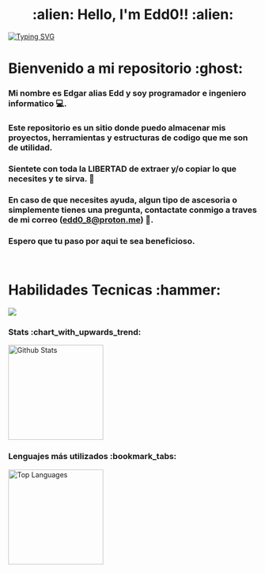 <h1 align="center">
:alien: Hello, I'm Edd0!! :alien:
</h1>

[![Typing SVG](https://readme-typing-svg.herokuapp.com?font=Miltown&size=30&duration=3000&pause=1000&color=31F731&background=000000FC&center=true&vCenter=true&random=true&width=900&height=70&lines=Programmer;Developer;Web+Designer;Data+Science;Edd0)](https://git.io/typing-svg)

<h1 align="left">Bienvenido a mi repositorio :ghost:</h1>

### Mi nombre es Edgar alias Edd y soy programador e ingeniero informatico :computer:.  

### Este repositorio es un sitio donde puedo almacenar mis proyectos, herramientas y estructuras de codigo que me son de utilidad. 
### Sientete con toda la LIBERTAD de extraer y/o copiar lo que necesites y te sirva. :sparkler:

### En caso de que necesites ayuda, algun tipo de ascesoria o simplemente tienes una pregunta, contactate conmigo a traves de mi correo (edd0_8@proton.me) :e-mail:. 

### Espero que tu paso por aqui te sea beneficioso. 
<br>
<h1 align="left">Habilidades Tecnicas :hammer:</h1>
<img align="center" src="https://skillicons.dev/icons?i=cs,dotnet,java,php,py,django,css,html,bootstrap,js,nodejs,mysql,sqlite,git,github,docker,postman,eclipse,vscode,visualstudio,bash,linux&perline=12" />

<h3>Stats :chart_with_upwards_trend:</h3>
<img alt="Github Stats" src="https://github-readme-stats.vercel.app/api/?username=Edd0-8&show_icons=true&include_all_commits=true&count_private=true&theme=react&hide_border=true&bg_color=1F222E&title_color=F85D7F&icon_color=F8D866" height="192px"/>

<h3>Lenguajes más utilizados :bookmark_tabs:</h3>
<img alt="Top Languages" src="https://github-readme-stats.vercel.app/api/top-langs/?username=Edd0-8&langs_count=8&layout=compact&theme=react&hide_border=true&bg_color=1F222E&title_color=F85D7F&icon_color=F8D866" height="192px"/>



